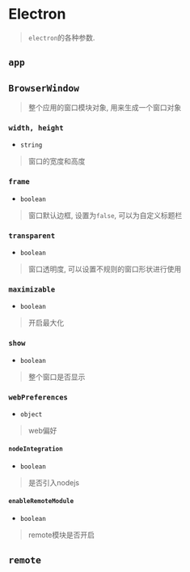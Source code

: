 # Electron

> `electron`的各种参数.
## `app`

## `BrowserWindow`
> 整个应用的窗口模块对象, 用来生成一个窗口对象

### `width, height`
* `string`
> 窗口的宽度和高度

### `frame`
* `boolean`
> 窗口默认边框, 设置为`false`, 可以为自定义标题栏

### `transparent`
* `boolean`
> 窗口透明度, 可以设置不规则的窗口形状进行使用

### `maximizable`
* `boolean`
> 开启最大化

### `show`
* `boolean`
> 整个窗口是否显示

### `webPreferences`
* `object`
> web偏好

#### `nodeIntegration`
* `boolean`
> 是否引入nodejs

#### `enableRemoteModule`
* `boolean`
> remote模块是否开启

## `remote`